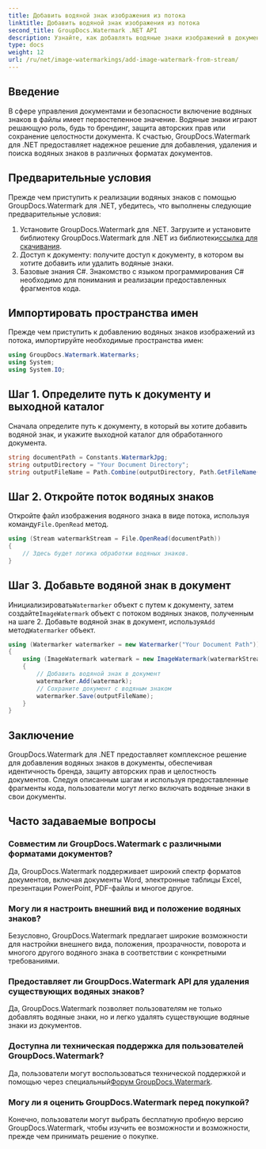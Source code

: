 ```yaml
---
title: Добавить водяной знак изображения из потока
linktitle: Добавить водяной знак изображения из потока
second_title: GroupDocs.Watermark .NET API
description: Узнайте, как добавлять водяные знаки изображений в документы с помощью GroupDocs.Watermark для .NET. Следуйте нашему пошаговому руководству по бесшовной интеграции водяных знаков.
type: docs
weight: 12
url: /ru/net/image-watermarkings/add-image-watermark-from-stream/
---
```

## Введение
В сфере управления документами и безопасности включение водяных знаков в файлы имеет первостепенное значение. Водяные знаки играют решающую роль, будь то брендинг, защита авторских прав или сохранение целостности документа. К счастью, GroupDocs.Watermark для .NET предоставляет надежное решение для добавления, удаления и поиска водяных знаков в различных форматах документов.
## Предварительные условия
Прежде чем приступить к реализации водяных знаков с помощью GroupDocs.Watermark для .NET, убедитесь, что выполнены следующие предварительные условия:
1.  Установите GroupDocs.Watermark для .NET. Загрузите и установите библиотеку GroupDocs.Watermark для .NET из библиотеки[ссылка для скачивания](https://releases.groupdocs.com/Watermark/net/).
2. Доступ к документу: получите доступ к документу, в котором вы хотите добавить или удалить водяные знаки.
3. Базовые знания C#. Знакомство с языком программирования C# необходимо для понимания и реализации предоставленных фрагментов кода.

## Импортировать пространства имен
Прежде чем приступить к добавлению водяных знаков изображений из потока, импортируйте необходимые пространства имен:
```csharp
using GroupDocs.Watermark.Watermarks;
using System;
using System.IO;
```

## Шаг 1. Определите путь к документу и выходной каталог
Сначала определите путь к документу, в который вы хотите добавить водяной знак, и укажите выходной каталог для обработанного документа.
```csharp
string documentPath = Constants.WatermarkJpg;
string outputDirectory = "Your Document Directory";
string outputFileName = Path.Combine(outputDirectory, Path.GetFileName(documentPath));
```
## Шаг 2. Откройте поток водяных знаков
 Откройте файл изображения водяного знака в виде потока, используя команду`File.OpenRead` метод.
```csharp
using (Stream watermarkStream = File.OpenRead(documentPath))
{
    // Здесь будет логика обработки водяных знаков.
}
```
## Шаг 3. Добавьте водяной знак в документ
 Инициализировать`Watermarker` объект с путем к документу, затем создайте`ImageWatermark` объект с потоком водяных знаков, полученным на шаге 2. Добавьте водяной знак в документ, используя`Add` метод`Watermarker` объект.
```csharp
using (Watermarker watermarker = new Watermarker("Your Document Path"))
{
    using (ImageWatermark watermark = new ImageWatermark(watermarkStream))
    {
        // Добавить водяной знак в документ
        watermarker.Add(watermark);
        // Сохраните документ с водяным знаком
        watermarker.Save(outputFileName);
    }
}
```

## Заключение
GroupDocs.Watermark для .NET предоставляет комплексное решение для добавления водяных знаков в документы, обеспечивая идентичность бренда, защиту авторских прав и целостность документов. Следуя описанным шагам и используя предоставленные фрагменты кода, пользователи могут легко включать водяные знаки в свои документы.
## Часто задаваемые вопросы
### Совместим ли GroupDocs.Watermark с различными форматами документов?
Да, GroupDocs.Watermark поддерживает широкий спектр форматов документов, включая документы Word, электронные таблицы Excel, презентации PowerPoint, PDF-файлы и многое другое.
### Могу ли я настроить внешний вид и положение водяных знаков?
Безусловно, GroupDocs.Watermark предлагает широкие возможности для настройки внешнего вида, положения, прозрачности, поворота и многого другого водяного знака в соответствии с конкретными требованиями.
### Предоставляет ли GroupDocs.Watermark API для удаления существующих водяных знаков?
Да, GroupDocs.Watermark позволяет пользователям не только добавлять водяные знаки, но и легко удалять существующие водяные знаки из документов.
### Доступна ли техническая поддержка для пользователей GroupDocs.Watermark?
 Да, пользователи могут воспользоваться технической поддержкой и помощью через специальный[Форум GroupDocs.Watermark](https://forum.groupdocs.com/c/watermark/19).
### Могу ли я оценить GroupDocs.Watermark перед покупкой?
Конечно, пользователи могут выбрать бесплатную пробную версию GroupDocs.Watermark, чтобы изучить ее возможности и возможности, прежде чем принимать решение о покупке.